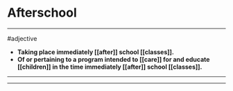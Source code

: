 # Afterschool
---
#adjective
- **Taking place immediately [[after]] school [[classes]].**
- **Of or pertaining to a program intended to [[care]] for and educate [[children]] in the time immediately [[after]] school [[classes]].**
---
---
